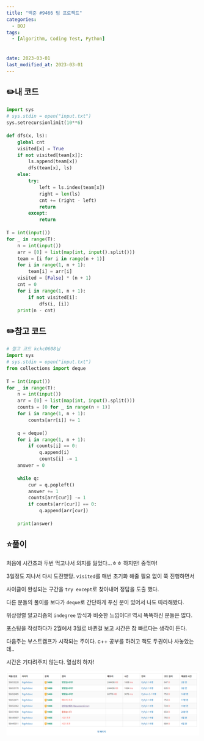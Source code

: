 ```yaml
---
title: "백준 #9466 텀 프로젝트"
categories:
  - BOJ
tags:
  - [Algorithm, Coding Test, Python]


date: 2023-03-01
last_modified_at: 2023-03-01
---
```

## :pencil2:내 코드

```python
import sys
# sys.stdin = open("input.txt")
sys.setrecursionlimit(10**6)

def dfs(x, ls):
    global cnt
    visited[x] = True
    if not visited[team[x]]:
        ls.append(team[x])
        dfs(team[x], ls)
    else:
        try:
            left = ls.index(team[x])
            right = len(ls)
            cnt += (right - left)
            return
        except:
            return

T = int(input())
for _ in range(T):
    n = int(input())
    arr = [0] + list(map(int, input().split()))
    team = [i for i in range(n + 1)]
    for i in range(1, n + 1):
        team[i] = arr[i]
    visited = [False] * (n + 1)
    cnt = 0
    for i in range(1, n + 1):
        if not visited[i]:
            dfs(i, [i])
    print(n - cnt)
```

## :pencil2:참고 코드

```python
# 참고 코드 kckc0608님
import sys
# sys.stdin = open("input.txt")
from collections import deque

T = int(input())
for _ in range(T):
    n = int(input())
    arr = [0] + list(map(int, input().split()))
    counts = [0 for _ in range(n + 1)]
    for i in range(1, n + 1):
        counts[arr[i]] += 1

    q = deque()
    for i in range(1, n + 1):
        if counts[i] == 0:
            q.append(i)
            counts[i] -= 1
    answer = 0

    while q:
        cur = q.popleft()
        answer += 1
        counts[arr[cur]] -= 1
        if counts[arr[cur]] == 0:
            q.append(arr[cur])

    print(answer)
```

## :star:풀이

처음에 시간초과 두번 먹고나서 의지를 잃었다...ㅎㅎ 하지만! 중꺾마!

3일정도 지나서 다시 도전했당. `visited`를 매번 초기화 해줄 필요 없이 쭉 진행하면서

사이클이 완성되는 구간을 `try except`로 찾아내어 정답을 도출 했다.

다른 분들의 풀이를 보다가 `deque`로 간단하게 푸신 분이 있어서 나도 따라해봤다.

위상정렬 알고리즘의 `indegree` 방식과 비슷한 느낌이다! 역시 똑똑하신 분들은 많다.

포스팅을 작성하다가 2월에서 3월로 바뀐걸 보고 시간은 참 빠르다는 생각이 든다.

다음주는 부스트캠프가 시작되는 주이다. c++ 공부를 하려고 책도 두권이나 사놓았는데..

시간은 기다려주지 않는다. 열심히 하자!

![9466](/assets/images/captured/BOJ/9466.png)